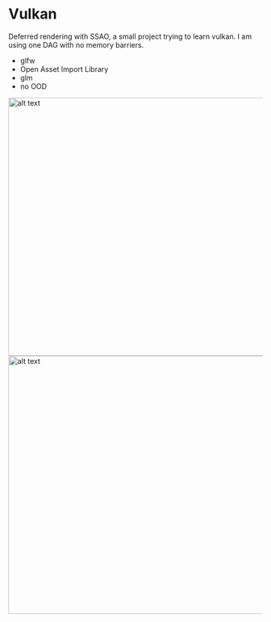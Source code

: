 # Vulkan
Deferred rendering with SSAO, a small project trying to learn vulkan. I am using one DAG with no memory barriers.

* glfw
* Open Asset Import Library
* glm
* no OOD

<img src="https://github.com/kruseborn/vulkan/blob/master/crop.png" alt="alt text" width="512px">
<img src="https://github.com/kruseborn/vulkan/blob/master/ssao.png" alt="alt text" width="512px">
